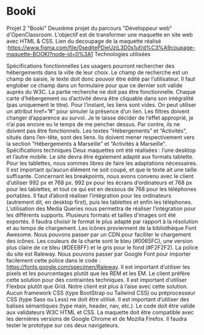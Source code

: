 # Booki
Projet 2 "Booki"
Deuxième projet du parcours "Développeur web" d'OpenClassroom. L'objectif est de transformer une maquette en site web avec HTML & CSS.
Lien du decoupage de la maquette réalisé :https://www.figma.com/file/0sedjtePDieUzjL3D0s1uf/d%C3%A9coupage-maquette-BOOKI?node-id=0%3A1
Technologies utilisées
 
Spécifications fonctionnelles
Les usagers pourront rechercher des hébergements dans la ville de leur choix. Le champ de recherche est un champ de saisie, le texte doit donc pouvoir être édité par l’utilisateur. Il faut englober ce champ dans un formulaire pour que ce dernier soit valide auprès du W3C. La partie recherche ne doit pas être fonctionnelle.
Chaque carte d’hébergement ou d’activité devra être cliquable dans son intégralité (pas uniquement le titre). Pour l’instant, les liens sont vides. On peut utiliser un attribut href=”#” pour simuler la présence d’un lien.
Les filtres doivent changer d’apparence au survol. Je te laisse décider de l’effet approprié, je n’ai pas encore eu le temps de me pencher dessus. Par contre, ils ne doivent pas être fonctionnels.
Les textes “Hébergements” et “Activités”, situés dans l’en-tête, sont des liens. Ils doivent mener respectivement vers la section “Hébergements à Marseille” et “Activités à Marseille”.
Spécifications techniques
Deux maquettes ont été réalisées : l’une desktop et l’autre mobile. Le site devra être également adapté aux formats tablette. Pour les tablettes, nous sommes libres de faire les adaptations nécessaires. Il est important qu’aucun élément ne soit coupé, et que le texte ait une taille suffisante.
Concernant les breakpoints, nous avons convenu avec le client d’utiliser 992 px et 768 px. 992 px pour les écrans d’ordinateurs et 768 px pour les tablettes, et tout ce qui est en dessous de 768 pour les téléphones portables.
Il faut d’abord réaliser l’intégration pour les ordinateurs (autrement dit, en desktop first), puis les tablettes et enfin les téléphones. L’utilisation des Media Queries nous permettra de réaliser l’intégration pour les différents supports.
Plusieurs formats et tailles d’images ont été exportés. Il faudra choisir le format le plus adapté par rapport à la résolution et au temps de chargement.
Les icônes proviennent de la bibliothèque Font Awesome. Nous pouvons passer par un CDN pour faciliter le chargement des icônes.
Les couleurs de la charte sont le bleu (#0065FC), une version plus claire de ce bleu (#DEEBFF) et le gris pour le fond (#F2F2F2).
La police du site est Raleway. Nous pouvons passer par Google Font pour importer facilement cette police dans le code : https://fonts.google.com/specimen/Raleway.
Il est important d’utiliser les pixels et les pourcentages plutôt que les REM et les EM. Le client préfère cette solution pour des contraintes techniques.
Il est important d’utiliser Flexbox plutôt que Grid. Notre client est plus à l’aise avec cette solution.
Aucun framework CSS (type BootStrap ou Tailwind CSS) ou préprocesseur CSS (type Sass ou Less) ne doit être utilisé.
Il est important d’utiliser des balises sémantiques (type main, header, nav, etc.).
Le code doit être valide aux validateurs W3C HTML et CSS.
La maquette doit être compatible avec les dernières versions de Google Chrome et de Mozilla Firefox. Il faudra tester le prototype sur ces deux navigateurs.
